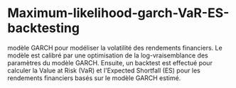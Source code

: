# Maximum-likelihood-garch-VaR-ES-backtesting
modèle GARCH pour modéliser la volatilité des rendements financiers. Le modèle est calibré par une optimisation de la log-vraisemblance des paramètres du modèle GARCH. Ensuite, un backtest est effectué pour calculer la Value at Risk (VaR) et l'Expected Shortfall (ES) pour les rendements financiers basés sur le modèle GARCH estimé.
